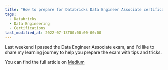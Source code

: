 ```yaml
---
title: "How to prepare for Databricks Data Engineer Associate certification"
tags:
  - Databricks
  - Data Engineering
  - Certifications
last_modified_at: 2022-07-13T00:00:00-00:00
---
```


Last weekend I passed the Data Engineer Associate exam, and I'd like to share my learning journey to help you prepare the exam with tips and tricks.

You can find the full article on [Medium](https://medium.com/@federico.lavatori)

